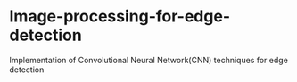 # Image-processing-for-edge-detection
Implementation of Convolutional Neural Network(CNN) techniques for edge detection
